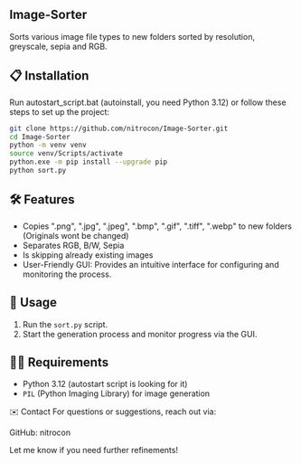 ## Image-Sorter
Sorts various image file types to new folders sorted by resolution, greyscale, sepia and RGB.

## 📋 Installation

Run autostart_script.bat (autoinstall, you need Python 3.12) or
follow these steps to set up the project:

```bash
git clone https://github.com/nitrocon/Image-Sorter.git
cd Image-Sorter
python -m venv venv
source venv/Scripts/activate
python.exe -m pip install --upgrade pip
python sort.py
```

## 🛠 Features

- Copies ".png", ".jpg", ".jpeg", ".bmp", ".gif", ".tiff", ".webp" to new folders (Originals wont be changed)
- Separates RGB, B/W, Sepia
- Is skipping already existing images
- User-Friendly GUI: Provides an intuitive interface for configuring and monitoring the process.

## 📄 Usage

1. Run the `sort.py` script.
2. Start the generation process and monitor progress via the GUI.

## 🧑‍💻 Requirements

- Python 3.12 (autostart script is looking for it)
- `PIL` (Python Imaging Library) for image generation

✉️ Contact
For questions or suggestions, reach out via:

GitHub: nitrocon

Let me know if you need further refinements!
